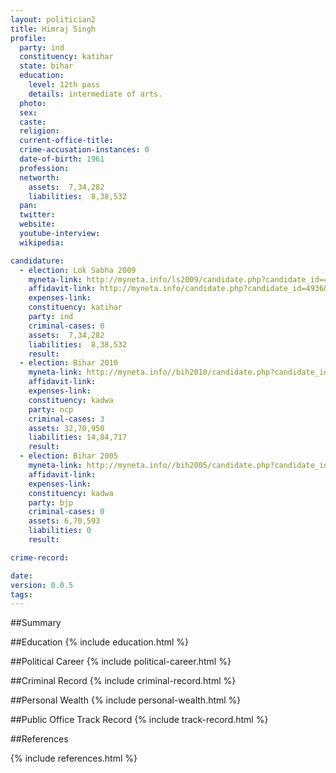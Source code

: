 ```yaml
---
layout: politician2
title: Himraj Singh
profile: 
  party: ind
  constituency: katihar
  state: bihar
  education: 
    level: 12th pass
    details: intermediate of arts.
  photo: 
  sex: 
  caste: 
  religion: 
  current-office-title: 
  crime-accusation-instances: 0
  date-of-birth: 1961
  profession: 
  networth: 
    assets:  7,34,282
    liabilities:  8,38,532
  pan: 
  twitter: 
  website: 
  youtube-interview: 
  wikipedia: 

candidature: 
  - election: Lok Sabha 2009
    myneta-link: http://myneta.info/ls2009/candidate.php?candidate_id=4936
    affidavit-link: http://myneta.info/candidate.php?candidate_id=4936&scan=original
    expenses-link: 
    constituency: katihar 
    party: ind
    criminal-cases: 0
    assets:  7,34,282
    liabilities:  8,38,532
    result:  
  - election: Bihar 2010
    myneta-link: http://myneta.info//bih2010/candidate.php?candidate_id=51
    affidavit-link: 
    expenses-link: 
    constituency: kadwa 
    party: ncp
    criminal-cases: 3
    assets: 32,70,950
    liabilities: 14,84,717
    result:  
  - election: Bihar 2005
    myneta-link: http://myneta.info//bih2005/candidate.php?candidate_id=190
    affidavit-link: 
    expenses-link: 
    constituency: kadwa 
    party: bjp
    criminal-cases: 0
    assets: 6,70,593
    liabilities: 0
    result:  

crime-record: 

date: 
version: 0.0.5
tags: 
---
```

##Summary


##Education
{% include education.html %}


##Political Career
{% include political-career.html %}


##Criminal Record
{% include criminal-record.html %}


##Personal Wealth
{% include personal-wealth.html %}


##Public Office Track Record
{% include track-record.html %}


##References


{% include references.html %}